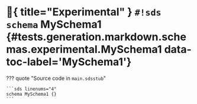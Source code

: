 # :test_tube:{ title="Experimental" } `#!sds schema` MySchema1 {#tests.generation.markdown.schemas.experimental.MySchema1 data-toc-label='MySchema1'}

??? quote "Source code in `main.sdsstub`"

    ```sds linenums="4"
    schema MySchema1 {}
    ```
